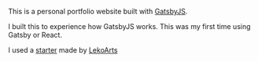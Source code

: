 This is a personal portfolio website built with [GatsbyJS](https://www.gatsbyjs.org/).

I built this to experience how GatsbyJS works. 
This was my first time using Gatsby or React.

I used a [starter](https://www.gatsbyjs.org/starters/LekoArts/gatsby-starter-portfolio-cara/) made by [LekoArts](https://github.com/LekoArts)
